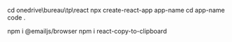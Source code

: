 cd onedrive\bureau\tp\react
npx create-react-app app-name
cd app-name
code .

npm i @emailjs/browser
npm i react-copy-to-clipboard
